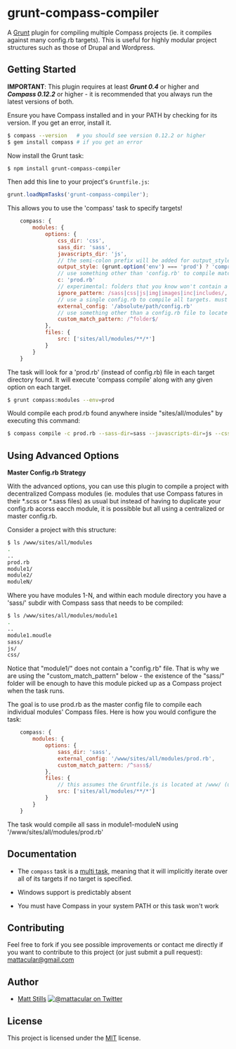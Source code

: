 # grunt-compass-compiler

A [Grunt](http://gruntjs.com) plugin for compiling multiple Compass projects (ie. it compiles against many config.rb targets). This is useful for highly modular project structures such as those of Drupal and Wordpress.

## Getting Started

**IMPORTANT**: This plugin requires at least ***Grunt 0.4*** or higher and ***Compass 0.12.2*** or higher - it is recommended that you always run the latest versions of both.

Ensure you have Compass installed and in your PATH by checking for its version. If you get an error, install it.

```bash
$ compass --version   # you should see version 0.12.2 or higher
$ gem install compass # if you get an error
```

Now install the Grunt task:

```bash
$ npm install grunt-compass-compiler
```

Then add this line to your project's `Gruntfile.js`:

```js
grunt.loadNpmTasks('grunt-compass-compiler');
```

This allows you to use the 'compass' task to specify targets!

```js
	compass: {
		modules: {
			options: {
				css_dir: 'css',
				sass_dir: 'sass',
				javascripts_dir: 'js',
				// the semi-colon prefix will be added for output_style (ie. you don't need to pass ':compressed')
				output_style: (grunt.option('env') === 'prod') ? 'compressed' : 'expanded',
				// use something other than 'config.rb' to compile matched targets
				c: 'prod.rb'
				// experimental: folders that you know won't contain a compass config (do not use preceding or trailing slashes)
				ignore_pattern: /sass|css|js|img|images|inc|includes/,
				// use a single config.rb to compile all targets. must be an absolute path (POSIX, tilde is not allowed)
				external_config: '/absolute/path/config.rb' 
				// use something other than a config.rb file to locate compass projects (eg. a subfolder of a glob match)
				custom_match_pattern: /^folder$/
			},
			files: {
				src: ['sites/all/modules/**/*']
			}
		}
	}
```

The task will look for a 'prod.rb' (instead of config.rb) file in each target directory found. It will execute 'compass compile' along with any given option on each target.

```bash
$ grunt compass:modules --env=prod
```

Would compile each prod.rb found anywhere inside "sites/all/modules" by executing this command:

```bash
$ compass compile -c prod.rb --sass-dir=sass --javascripts-dir=js --css-dir=css --output-style=compressed
```

## Using Advanced Options

**Master Config.rb Strategy**

With the advanced options, you can use this plugin to compile a project with decentralized Compass modules (ie. modules that use Compass fatures in their *.scss or *.sass files) as usual but instead of having to duplicate your config.rb acorss eacch module, it is possibble but all using a centralized or master config.rb.

Consider a project with this structure:

```bash
$ ls /www/sites/all/modules
.
..
prod.rb
module1/
module2/
moduleN/
```

Where you have modules 1-N, and within each module directory you have a 'sass/' subdir with Compass sass that needs to be compiled:

```bash
$ ls /www/sites/all/modules/module1
.
..
module1.moudle
sass/
js/
css/
```

Notice that "module1/" does not contain a "config.rb" file. That is why we are using the "custom_match_pattern" below - the existence of the "sass/" folder will be enough to have this module picked up as a Compass project when the task runs.

The goal is to use prod.rb as the master config file to compile each individual modules' Compass files. Here is how you would configure the task:

```js
	compass: {
		modules: {
			options: {
				sass_dir: 'sass',
				external_config: '/www/sites/all/modules/prod.rb',
				custom_match_pattern: /^sass$/
			},
			files: {
				// this assumes the Gruntfile.js is located at /www/ (use dynamic expansion mode for more complex sourcing)
				src: ['sites/all/modules/**/*'] 
			}
		}
	}
```
The task would compile all sass in module1-moduleN using '/www/sites/all/modules/prod.rb'

## Documentation

* The `compass` task is a [multi task](https://github.com/gruntjs/grunt/blob/master/docs/types_of_tasks.md#multi-tasks), meaning that it will implicitly iterate over all of its targets if no target is specified.

* Windows support is predictably absent

* You must have Compass in your system PATH or this task won't work

## Contributing

Feel free to fork if you see possible improvements or contact me directly if you want to contribute to this project (or just submit a pull request): mattacular@gmail.com

## Author

* [Matt Stills](http://www.mattstills.com)
  [![@mattacular on Twitter](https://secure.gravatar.com/avatar/fc34dc6cf17121952e967cdba43f76fe?s=70)](http://twitter.com/mattacular "Follow @mattacular on Twitter")

## License

This project is licensed under the [MIT](http://mths.be/mit) license.

